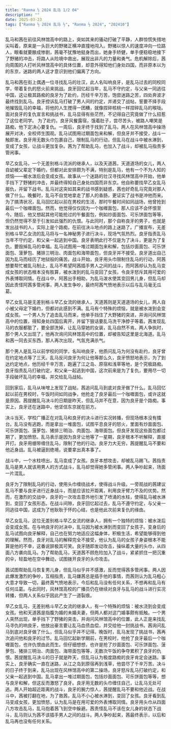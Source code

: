 ```yaml
---
title: "Ranma ½ 2024 乱马 1/2 04"
description: ""
date: 2025-03-23
tags: ["Ranma ½ 2024 乱马 ½", "Ranma ½ 2024", "202410"]
---
```


乱马和茜在前往风林馆高中的路上，突如其来的骚动打破了平静，人群惊慌失措地尖叫着，原来是一头巨大的野猪正横冲直撞地闯入。野猪以惊人的速度冲向一位路人，眼看就要酿成惨剧，茜毫不犹豫地挺身而出，她身手矫健，单手便稳稳地接下了野猪的冲击，将路人从险境中救出，展现出非凡的力量和勇气。危机解除后，茜向周围的人打听风林馆高中的具体位置，却意外得知他们身处四国，而非原本以为的东京，迷路的两人这才意识到他们偏离了方向。

乱马和茜在街上偶遇一位寻找乱马的壮汉，此人名叫响良牙，是乱马过去的同校同学，带着复仇的怒火前来挑战。良牙回忆起当年，乱马不守约定，与父亲一同逃往中国，这让极其路痴的良牙为了赴约，历经千辛万苦，饱尝迷路之苦，四处奔波才最终找到乱马。良牙控诉乱马打破了男人间的约定，并递交了战帖，誓要不择手段地摧毁乱马的幸福，将他的人生搅得一团糟，就像捏碎核桃一样捏碎乱马的喉咙。面对良牙的复仇宣言和挑战书，乱马显得有些茫然，不记得自己究竟做了什么招惹了这位老同学。 为了赴约，良牙风餐露宿，饿着肚子，尝尽苦头，被路人嘲笑是路痴，他下定决心要复仇。一周后，良牙终于找到了乱马，两人在风林馆高中操场展开对决，全校师生围观。乱马试图用过期面包来和解，但良牙并不接受，战斗一触即发。良牙用无数头巾包裹自己，限制乱马的行动，但乱马在战斗中被水淋到，变成了女孩，让战斗更加复杂。茜为了帮助乱马，也加入了战斗，却被乱马指责多管闲事。

早乙女乱马，一个无差别格斗流派的继承人，以及天道茜，天道道场的女儿，两人自幼被父辈定下婚约，但都对此安排颇为不满，特别是乱马，他有一个不为人知的烦恼——被水泼后会变成女孩。故事从一个迷路的壮汉寻找风林馆高中开始，他单手挡下了野猪的冲击，并最终得知自己身处四国而非东京。他自称要找早乙女乱马报仇，并留下战书。乱马对这突如其来的战书感到疑惑，茜也好奇乱马究竟对那人做了什么。晚餐时，乱马不自觉地拿走了那人的香肠，更证实了战书是冲他而来。为了搞清状况，乱马回忆起以前在男校的生活，那时午餐时间如同战场，他曾抢到最后一个咖喱面包。然而，他觉得仅仅因为一个咖喱面包，那人应该不会怀恨至今。随后，他又想起其他可能抢过的午餐面包，例如炒面面包、可乐饼面包等等，但仍然觉得不至于引发如此强烈的仇恨。与此同时，那个自称良牙的男子，也就是发出战书的人，实际上是个路痴，在前往决斗地点的路上迷路了。广播宣布，无差别格斗早乙女流的乱马将与一名神秘男子进行决斗，现场气氛热烈。良牙指责乱马当年不守约定，和父亲一起逃到中国。良牙表明此行不仅是为了决斗，更是为了复仇，要毁掉乱马的幸福。乱马试图用一堆过期面包来和解，包括炒面面包、可乐饼面包、菠萝包、猪排三明治、肉面包和海带面包，但良牙并不接受。良牙道出自己因为乱马而经历了地狱般的痛苦。战斗开始，良牙用头巾限制住乱马的行动，阿茜想要帮忙被乱马制止，乱马不希望阿茜插手男人之间的战斗，而阿茜却认为乱马变成女孩的状态根本没有胜算，被水泼到的乱马变回了女孩，令良牙怒斥其用可爱的外表博取同情。在战斗中，阿茜出手相助，为乱马泼水使其变回男儿身，但乱马却因此责怪阿茜多管闲事，两人发生争吵，最终阿茜气愤地表示以后与乱马毫无瓜葛。

早乙女乱马是无差别格斗早乙女流的继承人，天道茜则是天道道场的女儿，两人自小被父母定下婚约，但都对此感到不满。乱马有个特殊的烦恼，就是被水泼到会变成女孩。一个男人为了追击乱马而来，他单手挡住了大野猪的突进，并询问风林馆高中的位置，得知身处四国后离开，并留下狠话要乱马洗干净脖子等着。茜发现乱马的衣服都脏了，要全部洗掉，让乱马穿她的女装，乱马自然不肯。两人争执时，那个男人又出现了，他再次询问风林馆高中的位置，却被告知这里是北海道。乱马和茜一同去买东西，那人再次出现，气氛充满杀气。

那个男人是乱马以前学校的同学，名叫响良牙，他质问乱马为何没有赴约，良牙曾在约定地点等了三天。乱马反问良牙为何让他等那么久，良牙愤怒地表示，为了到达约定地点，他历经千辛万苦，跑遍了江之岛、原宿和浅草等地，是个究极路痴。良牙指责乱马打破约定，和父亲一起逃到中国，这次前来是为了复仇，要用尽一切手段破坏乱马的幸福，并交给乱马战帖。

回到家后，乱马从味噌上发现了战帖，茜追问乱马到底对良牙做了什么。乱马回忆起以前在男校时，午饭时间如同战争，他抢走了良牙最后一个咖喱面包，或许这就是原因。茜提醒乱马决斗的日期是昨天，但乱马并不在意，因为良牙是个路痴。事实上，良牙还在迷路中，他坚信东京就在前方。

决斗当天，学校广播正在对乱马和良牙的决斗进行实况转播，但现场根本没有擂台。乱马没有逃跑，而是拿出一堆面包，试图平息良牙的怒火，里面有炒面面包、可乐饼面包、菠萝包、猪排三明治、肉面包、海带面包。但良牙发现这些面包都过期了，更加愤怒。乱马表示是因为良牙让他等了一星期，良牙根本不听解释，直接开打。良牙用绷带缠住乱马，限制了他的行动。良牙力大无穷，茜提醒乱马不要和他近身战。乱马被逼到绝境，说要拿出真本事了。

战斗中，一个水柱喷出，乱马变成了女孩。良牙本想攻击，却被乱马踢飞。茜指责乱马是男人就该用男人的方式战斗，乱马却觉得她多管闲事。两人争吵起来，场面一片混乱。

良牙为了限制乱马的行动，使用头巾缠绕战术，使得战斗升级。一旁观战的茜建议乱马不要与良牙进行近身战斗，而是应该拉开距离，利用良牙臂力不及的优势。然而，在激烈的交战中，良牙的一次攻击意外地引发了喷涌的水柱，使得乱马被水淋到，变回了女孩形态。在战斗间隙，良牙回忆起过去，乱马不遵守约定，与父亲一同逃往中国，这成为了他耿耿于怀的心结，也是他此次前来复仇的缘由。

早乙女乱马，这位无差别格斗早乙女流的继承人，拥有一个独特的烦恼：被水泼后会变成女孩。在与响良牙的对决中，乱马因为被水淋到而变回了女孩子。变身后的乱马试图向良牙解释，自己也在努力地适应这幅身体，积极生活，希望能够得到他的理解。然而，良牙对乱马的解释完全不接受，他认为乱马的女孩子身姿根本不能算是他的不幸，这番说辞极其可笑。良牙随即发动攻击，操纵着大量的头巾，从四面八方袭向乱马。为了帮助乱马，天道茜不顾危险加入了战斗，紧紧抓住一把沉重的伞，轻盈地在空中舞动，试图拨开良牙的头巾攻击。

茜试图帮助乱马恢复男儿身，但乱马似乎并不感激，反而觉得茜多管闲事。两人因此爆发激烈的争吵，互相指责，乱马嫌茜总是插手他的事情，而茜则认为乱马粗心大意才导致一切，最终茜气愤地表示，今后和乱马没有任何关系，不想再和乱马有任何瓜葛。与此同时，风林馆高校的广播员仍在继续对良牙与乱马的战斗进行实况转播，但两人关系似乎因此产生了一道裂痕。

早乙女乱马，无差别格斗早乙女流的继承人，有一个特殊的烦恼：被水浇到会变成女孩。他和天道茜是指腹为婚的未婚夫妻，但两人都对这门婚事颇有抵触。一个男人突然出现，单手挡下了野猪的突击，并询问风林馆高中的位置，此人正是来找乱马寻仇的响良牙，他放出豪言要让乱马血债血偿，并交给他一封挑战书。茜询问乱马到底对良牙做了什么，但乱马似乎并不记得。晚饭时，乱马发现了挑战书，茜再次追问他和良牙的过节。乱马回忆起新学期前，在男校时，他抢了良牙最后一个咖喱面包，也许仇恨由此而生。但仔细想想，也许是抢了炒面面包、可乐饼面包、菠萝包、猪排三明治、肉面包、海带面包等等，无数次午饭的争夺累积了良牙的仇恨。茜提醒乱马决斗的日子就是昨天，但乱马认为极度路痴的良牙肯定会迷路。事实上，良牙确实一直在迷路，从江之岛到原宿再到浅草，他尝尽了千辛万苦。决斗的日子终于到来，乱马出现在风林馆高中的第二操场，良牙怒斥乱马打破约定，和父亲一起逃到中国。乱马拿出一堆过期面包，包括炒面面包、可乐饼面包等等，想与良牙和解，但这反而激怒了良牙。良牙用无数的头巾缠住自己，让乱马无处可逃。两人开始超近距离的战斗，良牙的腕力惊人，茜提醒乱马不要和他近战。在战斗中，茜被打翻在地，为了救茜，乱马不小心被水淋到，变回了女孩。良牙看到乱马变成女孩，更加愤怒，认为乱马是在用可爱的外表博取同情。良牙用头巾从四面八方攻击乱马，乱马抱着茜飞到空中躲避。茜责怪乱马不该在女儿身的状态下战斗，乱马则认为茜不该插手男人之间的战斗。两人争吵起来，茜最终表示，以后和乱马再也没有任何关系。